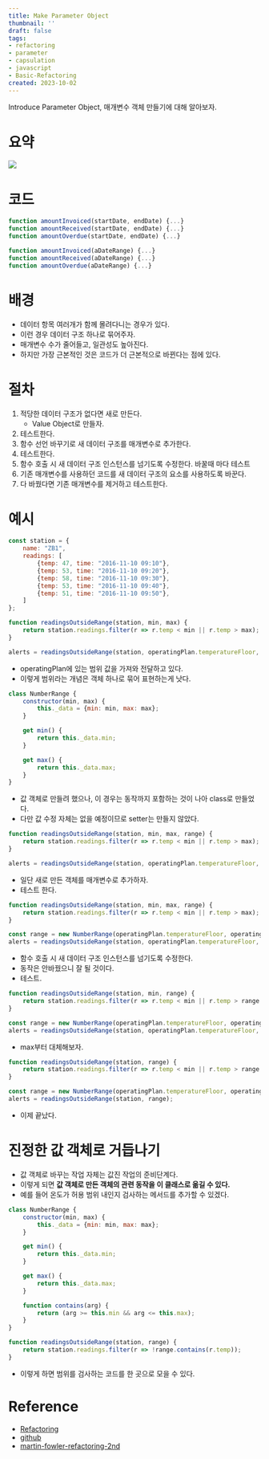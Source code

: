 ```yaml
---
title: Make Parameter Object
thumbnail: ''
draft: false
tags:
- refactoring
- parameter
- capsulation
- javascript
- Basic-Refactoring
created: 2023-10-02
---
```


Introduce Parameter Object, 매개변수 객체 만들기에 대해 알아보자.

# 요약

![](Refactoring_21_IntroduceParameterObject_0.png)

# 코드

````javascript
function amountInvoiced(startDate, endDate) {...}
function amountReceived(startDate, endDate) {...}
function amountOverdue(startDate, endDate) {...}
````

````javascript
function amountInvoiced(aDateRange) {...}
function amountReceived(aDateRange) {...}
function amountOverdue(aDateRange) {...}
````

# 배경

* 데이터 항목 여러개가 함께 몰려다니는 경우가 있다.
* 이런 경우 데이터 구조 하나로 묶어주자.
* 매개변수 수가 줄어들고, 일관성도 높아진다.
* 하지만 가장 근본적인 것은 코드가 더 근본적으로 바뀐다는 점에 있다.

# 절차

1. 적당한 데이터 구조가 없다면 새로 만든다.
   * Value Object로 만들자.
1. 테스트한다.
1. 함수 선언 바꾸기로 새 데이터 구조를 매개변수로 추가한다.
1. 테스트한다.
1. 함수 호출 시 새 데이터 구조 인스턴스를 넘기도록 수정한다. 바꿀때 마다 테스트
1. 기존 매개변수를 사용하던 코드를 새 데이터 구조의 요소를 사용하도록 바꾼다.
1. 다 바꿨다면 기존 매개변수를 제거하고 테스트한다.

# 예시

````javascript
const station = {
    name: "ZB1",
    readings: [
        {temp: 47, time: "2016-11-10 09:10"},
        {temp: 53, time: "2016-11-10 09:20"},
        {temp: 58, time: "2016-11-10 09:30"},
        {temp: 53, time: "2016-11-10 09:40"},
        {temp: 51, time: "2016-11-10 09:50"},
    ]
};

function readingsOutsideRange(station, min, max) {
    return station.readings.filter(r => r.temp < min || r.temp > max);
}

alerts = readingsOutsideRange(station, operatingPlan.temperatureFloor, operatingPlan.temperatureCeiling);
````

* operatingPlan에 있는 범위 값을 가져와 전달하고 있다.
* 이렇게 범위라는 개념은 객체 하나로 묶어 표현하는게 낫다.

````javascript
class NumberRange {
    constructor(min, max) {
        this._data = {min: min, max: max};
    }

    get min() {
        return this._data.min;
    }

    get max() {
        return this._data.max;
    }
}
````

* 값 객체로 만들려 했으나, 이 경우는 동작까지 포함하는 것이 나아 class로 만들었다.
* 다만 값 수정 자체는 없을 예정이므로 setter는 만들지 않았다.

````javascript
function readingsOutsideRange(station, min, max, range) {
    return station.readings.filter(r => r.temp < min || r.temp > max);
}

alerts = readingsOutsideRange(station, operatingPlan.temperatureFloor, operatingPlan.temperatureCeiling, null);
````

* 일단 새로 만든 객체를 매개변수로 추가하자.
* 테스트 한다.

````javascript
function readingsOutsideRange(station, min, max, range) {
    return station.readings.filter(r => r.temp < min || r.temp > max);
}

const range = new NumberRange(operatingPlan.temperatureFloor, operatingPlan.temperatureCeiling);
alerts = readingsOutsideRange(station, operatingPlan.temperatureFloor, operatingPlan.temperatureCeiling, range);
````

* 함수 호출 시 새 데이터 구조 인스턴스를 넘기도록 수정한다. 
* 동작은 안바꿨으니 잘 될 것이다.
* 테스트.

````javascript
function readingsOutsideRange(station, min, range) {
    return station.readings.filter(r => r.temp < min || r.temp > range.max);
}

const range = new NumberRange(operatingPlan.temperatureFloor, operatingPlan.temperatureCeiling);
alerts = readingsOutsideRange(station, operatingPlan.temperatureFloor, range);
````

* max부터 대체해보자.

````javascript
function readingsOutsideRange(station, range) {
    return station.readings.filter(r => r.temp < min || r.temp > range.max);
}

const range = new NumberRange(operatingPlan.temperatureFloor, operatingPlan.temperatureCeiling);
alerts = readingsOutsideRange(station, range);
````

* 이제 끝났다.

# 진정한 값 객체로 거듭나기

* 값 객체로 바꾸는 작업 자체는 값진 작업의 준비단계다.
* 이렇게 되면 **값 객체로 만든 객체의 관련 동작을 이 클래스로 옮길 수 있다.**
* 예를 들어 온도가 허용 범위 내인지 검사하는 메서드를 추가할 수 있겠다.

````javascript
class NumberRange {
    constructor(min, max) {
        this._data = {min: min, max: max};
    }

    get min() {
        return this._data.min;
    }

    get max() {
        return this._data.max;
    }

    function contains(arg) {
        return (arg >= this.min && arg <= this.max);
    }
}

function readingsOutsideRange(station, range) {
    return station.readings.filter(r => !range.contains(r.temp));
}
````

* 이렇게 하면 범위를 검사하는 코드를 한 곳으로 모을 수 있다.

# Reference

* [Refactoring](https://product.kyobobook.co.kr/detail/S000001810241)
* [github](https://github.com/WegraLee/Refactoring)
* [martin-fowler-refactoring-2nd](https://github.com/wickedwukong/martin-fowler-refactoring-2nd)
